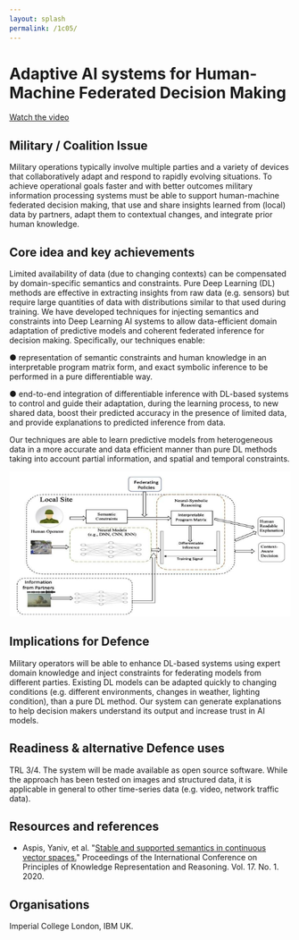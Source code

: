 ```yaml
---
layout: splash
permalink: /1c05/
---
```


# Adaptive AI systems for Human-Machine Federated Decision Making

[Watch the video](https://ibm.box.com/v/Showcase-1c05-video)

## Military / Coalition Issue
Military operations typically involve multiple parties and a variety of devices that collaboratively adapt and respond to rapidly evolving situations. To achieve operational goals faster and with better outcomes military information processing systems must be able to support human-machine federated decision making, that use and share insights learned from (local) data by partners, adapt them to contextual changes, and integrate prior human knowledge.  

## Core idea and key achievements
Limited availability of data (due to changing contexts) can be compensated by domain-specific semantics and constraints. Pure Deep Learning (DL) methods are effective in extracting insights from raw data (e.g. sensors) but require large quantities of data with distributions similar to that used during training. We have developed techniques for injecting semantics and constraints into Deep Learning AI systems to allow data-efficient domain adaptation of predictive models and coherent federated inference for decision making. Specifically, our techniques enable: 

●	representation of semantic constraints and human knowledge in an interpretable program matrix form, and exact symbolic inference to be performed in a pure differentiable way. 

●	end-to-end integration of differentiable inference with DL-based systems to control and guide their adaptation, during the learning process, to new shared data, boost their predicted accuracy in the presence of limited data, and provide explanations to predicted inference from data. 

Our techniques are able to learn predictive models from heterogeneous data in a more accurate and data efficient manner than pure DL methods taking into account  partial information, and spatial and temporal constraints.

![image info](/dais/achievements/images/1c05-fig1.png)

## Implications for Defence
Military operators will be able to enhance DL-based systems using expert domain knowledge and inject constraints for federating models from different parties. Existing DL models can be adapted quickly to changing conditions (e.g. different environments, changes in weather, lighting condition), than a pure DL method. Our system can generate explanations to help decision makers understand its output and increase trust in AI models.

## Readiness & alternative Defence uses
TRL 3/4.  The system will be made available as open source software. While the approach has been tested on images and structured data, it is applicable in general to other time-series data (e.g. video, network traffic data). 

<!-- ![image info](/dais/achievements/images/1a02_figure1.jpg) -->

## Resources and references
* Aspis, Yaniv, et al. "[Stable and supported semantics in continuous vector spaces.](/doc-5546/)" Proceedings of the International Conference on Principles of Knowledge Representation and Reasoning. Vol. 17. No. 1. 2020.

## Organisations
Imperial College London, IBM UK.
